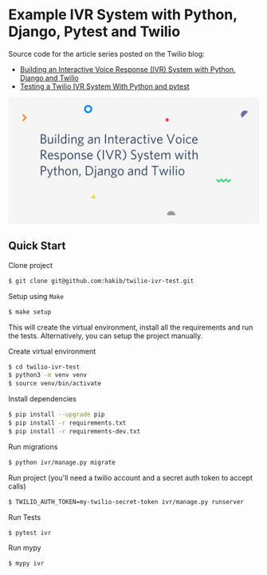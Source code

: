 # Example IVR System with Python, Django, Pytest and Twilio

Source code for the article series posted on the Twilio blog:

- [Building an Interactive Voice Response (IVR) System with Python, Django and Twilio](https://www.twilio.com/blog/building-interactive-voice-response-ivr-system-python-django-twilio)
- [Testing a Twilio IVR System With Python and pytest](https://www.twilio.com/blog/testing-twilio-ivr-system-python-pytest)

[![Building an Interactive Voice Response (IVR) System with Python, Django and Twilio](cover.png)](https://www.twilio.com/blog/building-interactive-voice-response-ivr-system-python-django-twilio)

## Quick Start

Clone project

```bash
$ git clone git@github.com:hakib/twilio-ivr-test.git
```

Setup using `Make`

```bash
$ make setup
```

This will create the virtual environment, install all the requirements and run the tests. Alternatively, you can setup the project manually.

Create virtual environment

```bash
$ cd twilio-ivr-test
$ python3 -m venv venv
$ source venv/bin/activate
```

Install dependencies

```bash
$ pip install --upgrade pip
$ pip install -r requirements.txt
$ pip install -r requirements-dev.txt
```

Run migrations

```bash
$ python ivr/manage.py migrate
```

Run project (you'll need a twilio account and a secret auth token to accept calls)

```bash
$ TWILIO_AUTH_TOKEN=my-twilio-secret-token ivr/manage.py runserver
```

Run Tests

```bash
$ pytest ivr
```

Run mypy

```bash
$ mypy ivr
```

